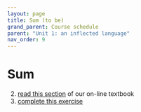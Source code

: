 ```yaml
---
layout: page
title: Sum (to be)
grand_parent: Course schedule
parent: "Unit 1: an inflected language"
nav_order: 9
---
```



# Sum

2. [read this section]() of our on-line textbook
3. [complete this exercise](./exercise/)
